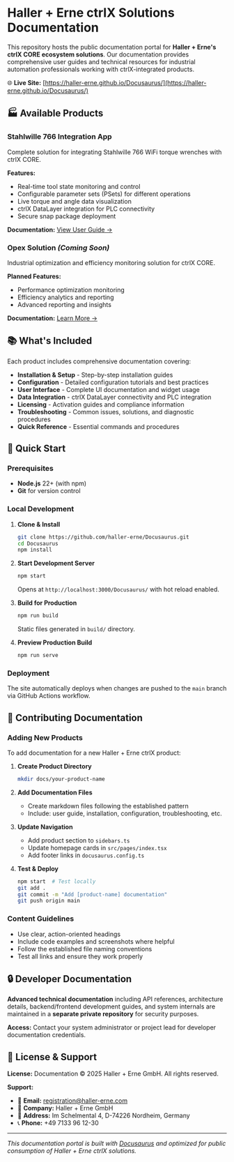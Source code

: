 # Haller + Erne ctrlX Solutions Documentation

This repository hosts the public documentation portal for **Haller + Erne's ctrlX CORE ecosystem solutions**. Our documentation provides comprehensive user guides and technical resources for industrial automation professionals working with ctrlX-integrated products.

🌐 **Live Site:** [https://haller-erne.github.io/Docusaurus/](https://haller-erne.github.io/Docusaurus/)

## 🏭 Available Products

### Stahlwille 766 Integration App
Complete solution for integrating Stahlwille 766 WiFi torque wrenches with ctrlX CORE.

**Features:**
- Real-time tool state monitoring and control
- Configurable parameter sets (PSets) for different operations
- Live torque and angle data visualization
- ctrlX DataLayer integration for PLC connectivity
- Secure snap package deployment

**Documentation:** [View User Guide →](docs/stahlwille-766/user-guide.md)

### Opex Solution *(Coming Soon)*
Industrial optimization and efficiency monitoring solution for ctrlX CORE.

**Planned Features:**
- Performance optimization monitoring
- Efficiency analytics and reporting
- Advanced reporting and insights

**Documentation:** [Learn More →](docs/opex/overview.md)

## 📚 What's Included

Each product includes comprehensive documentation covering:
- **Installation & Setup** - Step-by-step installation guides
- **Configuration** - Detailed configuration tutorials and best practices
- **User Interface** - Complete UI documentation and widget usage
- **Data Integration** - ctrlX DataLayer connectivity and PLC integration
- **Licensing** - Activation guides and compliance information
- **Troubleshooting** - Common issues, solutions, and diagnostic procedures
- **Quick Reference** - Essential commands and procedures

## 🚀 Quick Start

### Prerequisites
- **Node.js** 22+ (with npm)
- **Git** for version control

### Local Development

1. **Clone & Install**
   ```bash
   git clone https://github.com/haller-erne/Docusaurus.git
   cd Docusaurus
   npm install
   ```

2. **Start Development Server**
   ```bash
   npm start
   ```
   Opens at `http://localhost:3000/Docusaurus/` with hot reload enabled.

3. **Build for Production**
   ```bash
   npm run build
   ```
   Static files generated in `build/` directory.

4. **Preview Production Build**
   ```bash
   npm run serve
   ```

### Deployment

The site automatically deploys when changes are pushed to the `main` branch via GitHub Actions workflow.

## 📖 Contributing Documentation

### Adding New Products

To add documentation for a new Haller + Erne ctrlX product:

1. **Create Product Directory**
   ```bash
   mkdir docs/your-product-name
   ```

2. **Add Documentation Files**
   - Create markdown files following the established pattern
   - Include: user guide, installation, configuration, troubleshooting, etc.

3. **Update Navigation**
   - Add product section to `sidebars.ts`
   - Update homepage cards in `src/pages/index.tsx`
   - Add footer links in `docusaurus.config.ts`

4. **Test & Deploy**
   ```bash
   npm start  # Test locally
   git add .
   git commit -m "Add [product-name] documentation"
   git push origin main
   ```

### Content Guidelines

- Use clear, action-oriented headings
- Include code examples and screenshots where helpful
- Follow the established file naming conventions
- Test all links and ensure they work properly

## 🔒 Developer Documentation

**Advanced technical documentation** including API references, architecture details, backend/frontend development guides, and system internals are maintained in a **separate private repository** for security purposes.

**Access:** Contact your system administrator or project lead for developer documentation credentials.

## 📄 License & Support

**License:** Documentation © 2025 Haller + Erne GmbH. All rights reserved.

**Support:**
- 📧 **Email:** registration@haller-erne.com  
- 🏢 **Company:** Haller + Erne GmbH
- 📍 **Address:** Im Schelmental 4, D-74226 Nordheim, Germany
- 📞 **Phone:** +49 7133 96 12-30

---

*This documentation portal is built with [Docusaurus](https://docusaurus.io/) and optimized for public consumption of Haller + Erne ctrlX solutions.*
